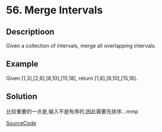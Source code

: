 # 56. Merge Intervals

## Descriptioon

Given a collection of intervals, merge all overlapping intervals.

## Example

Given [1,3],[2,6],[8,10],[15,18],
return [1,6],[8,10],[15,18].

## Solution

比较重要的一点是,输入不是有序的,因此需要先排序...mmp

[SourceCode](./solution.js)
